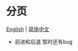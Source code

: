 # 分页 
 [English](https://github.com/Ashuai-jpg/pagination/blob/master/README.md) | [简体中文](https://github.com/Ashuai-jpg/pagination/blob/master/README-zh_CN.md)
- 前进和后退 暂时还有bug
